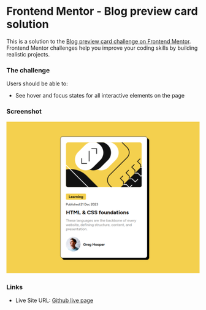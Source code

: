 # Frontend Mentor - Blog preview card solution

This is a solution to the [Blog preview card challenge on Frontend Mentor](https://www.frontendmentor.io/challenges/blog-preview-card-ckPaj01IcS). Frontend Mentor challenges help you improve your coding skills by building realistic projects.

### The challenge

Users should be able to:

- See hover and focus states for all interactive elements on the page

### Screenshot

![](./assets/images/screenshot.png)

### Links

- Live Site URL: [Github live page](https://h-mihail.github.io/fe-mentor-blog-preview-card/)
